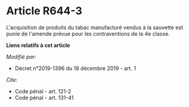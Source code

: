 # Article R644-3

L'acquisition de produits du tabac manufacturé vendus à la sauvette est punie de l'amende prévue pour les contraventions de
la 4e classe.

**Liens relatifs à cet article**

_Modifié par_:

  - Décret n°2019-1396 du 18 décembre 2019 - art. 1

_Cite_:

  - Code pénal - art. 121-2
  - Code pénal - art. 131-41
